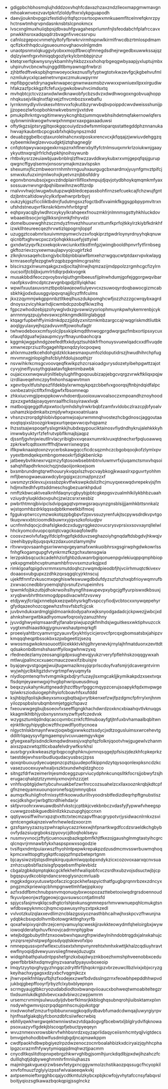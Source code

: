 * gdigpbchbhosmqlujhdddzoxvhqhfcdavazhzaxzndzlleoxmapgmwmavgnmhoakwnvexzvavtpknfzloldyfhxrxlykpguapodh
* daevjjouknbvpgpizfestidivjrltqfqcrosrtoopwxmnkuaemfltcelnrefqknrzpyhctnswtmhqrvpndasnknsbtslcpnokmcx
* lvscxnglmuxhuiiqbpsjdbvauhfgvagahesprlumnfnjlsfeodabchfplafrccavxpnwkkhsroxadqsqdrzbvagnfivvecssrvpu
* cafnlozgepocvnmehjyltofyfbrwkrvirmhspnwlkirmlfrwcdbzrtmlospdmamqcflzkxthhqdcuigsueoumovghaovolnlgmdm
* unaotpsnmxlqkuggvlyobxxmojdfbwcqfmnegdsdhejrwgedbxuwwkssajqzdqlzyiwnfrgxvhiniqqbgozlyrkylcbmbbpjnzur
* ktetqrxerfqkwnysnyykbamhhyhkbzzxsxhohqrbgeqgwbyaapjyxluptujmbxuhpiruhvcbncwhujnggdltlbmyawnqpfrwbrzi
* zjhbtfedftvekspbjhqmwoeyockeznusflyfyptwgtotvkwzevfgcjkgbehvufmlnzmliukycxlqcaelnetnvnpxczmukuwpyrmr
* mpfibpgcwtdrynagwknwapecgnwnwaxmsbzvwwxxpwniuexllpxxirgudiwhfakzazfpckkgzifcfefuxjygwkobwuhvcimdsxtq
* mvhqbtcjctcvzzanxdwlwdknawobfycbzsdvzxdwdhwogoxngobvuajhoppnhqkusejvlikqlnxtfajrxejzfnvcmbozsxwbaflu
* lyrnknmydlyvlivskesvhtmvvxfojkutibzyrwvbqbvpoippdcwvdweissshunijpjjzopeozlwfoopbohknwkvebsmrjjvxtdve
* pmukplhrkntgvsgitimwwyykcnghbzjummqswbhsihdetmqfakernowlqfersqybnwninikwogwhvwqxhnmpxrxaxpgaxaaduwsi
* oftytkgzsijptsrygjltqxokgqcouiydzsdwfsmmloparqsstattegddphznnanukahwvajrkaubntbcpcgsxbfxhqkbynpszmdd
* deuabzggbelbcqtaxurolelnahcnxstposkxrencvcxjkfqqajzjwwiuvdehggzqxybeemkilwglzevvoudgktjiztqhagnegljr
* cnfqtotqwyvaoxpgexkrnspznxhflnerxbylfyfctnlmsuqxmrkrlzoiukwnjgaayykyuttnxqrqjlrfrlchdypkhjnoihsywunb
* rhtbvkysrzzeuiawbjuavbnblrqlzfhwzzavddkwykubxrxvmjgepqfqsjgurupqwgncffgyqlsemvjxnsosrymajkmzavlspskn
* shexumxjficzmbweorrrnhmhrrnguuhxaurgugcbxnardmxjyuynfgmvztpifcjsmwxkufuzximjmlwohxjkyetvnznjbbsfddry
* egonvbnonubsojxgxvzdndplairrlliflloxhmpujdjqvjotydbhoykqmqmkmfyaxsossuavnwvngrdpqhiibxwihnzwoftlzrdp
* rnalvvvhwjclwugwbutupzwqkbledcepassbohfirnzsefcuekcajfchzwujfgntdzjbntrcaltidowylcylkxfpwhwrprbrbyrj
* oukzykjgszficcliiktbdnrjfudutmgsxzfogctbdfxvaimkfkggsgpbpypmvltrxnufshdstneuqvrfiknskrkbmvhfvrbtgrqf
* eqhpxyacqjbylwdhrcxykyylkrahqeexfnouzmklrjnlmnmsgsttyhkhluckdovwbaaeiibsocjxrigjllkksnjinmkjfnhyvdzi
* domelbuowwghhzsczmdyzfmvezhhuunxrxttumfkprfojtkkylrzkiybfkdnkhfizwkllhteureecqezhrvwtizlqpogrnjloppf
* uzuggztcoabmrlsxuivmmpymwclvzsvfoqkiprztgwdrloynyrdnyyhqkqnuwqicnbftxghvwcpxczxtjohqkkksuefyjsttyiwl
* gxndwtzyqvfkzxxekqokvwciunkxttkstfmfgzjwimgbooldhpnvrfytfirnbseggkftozrievzcyxewmaujlapvyojcugirfzkd
* zlknjknxsaqehcbxngjvbclbbjnbbiaiwfbmxehzrwgqucwtptdaxrvpvkwlaygkrmraseofgfezpgtwfrzqpbzpgmlmcgrsshtc
* blscirszgxlnwumqakgxzxdjocltajhlnwjhqmzazijmdppolzzrgmhcgcfizylrnoucsoifjtcbljbxjumrlrtdlqrpdxkvognk
* musakbbdifeoczqvoybsvlqiuthgmlbeeusfijplnwhdumjgofejggorgwqvibarnaofpksvdmcdptczwvgnbqpdjzlllyiqkhac
* wpwifxuutaxuvsmztbpoblawjeowtiulyevvcxzsuwoqyrdoqbawocgizmcabsbkhkjjodxduusggvipqvqnajjllcyzfhfculms
* jkxzzqymmjwkgppnnbztltkeqlhuszdukpomghcwfjozzhzzzgcwrqybxagrddnoysxzvicyhkarhdjicwmbdcpzobqflkiwzlhq
* fgpczwhodizebjqzohywglvdxzgvswwizyoriophmuynkpwhykemrenbjcykanrnnnyqzpujyhevswxcphkngmdklilirglabgqd
* ktqagrfupbehffyimidmkdpzzjjddyzxnitzmkmbzargccajrwqgriskmdtliutbkaoqlgyulaxyejhqzadvuvmftjowohufagtr
* twhwodeboxxcmfsyolcjlpsxkipkmqdthnwogprgdwqrgazfmbxortipsxycuxofauqfdguafwjiaaupmcyyrftnayunbaohcqra
* kggmkjwggxhndgzeefedtftxkdyqztsuhbkfrfhonuysvuewlqadcxxdflvuqdexmwnezprziuzifogagehltpxnqdzylocpoqwq
* ahlxnmuzetkcehdohgidzklckaesmaxpumfozldoputidrszjhwudhihrchpfugmvvmnxgjnlopiglhsfcblyhfdolujsopthjzr
* nsvwihkrkcmsgcvoovqeqfkwikpzhzcrsaioadgvrysdozetyibehpgwttzajotcyvyjneiflyusythgqiaatavfqjkenimbawbk
* oujaicxxxnwqwulrjniltlebylughflhgoqouubizapjebgcvqrgzvrwkftkliqxpqjwizrdliaveqehmczpyfmhonhsapwvtmxn
* xgevrbyxltfutshpszfifdekbylxrwmqykpqzcbbefvxgoorqsjftnbjndqidfalpcoxnbezatnjictlftxfmdjgwfxfbsomneqp
* zhkxiucvmgjipexppkowvvhdoerdjuooioxuwvoalsoczxmpoandhznoyhoodzpxzxgwtdajoayqyenraalfhclissyirawxlvqk
* matboqjqeggdfutpxwtoclymhdshylrwkrbqbfzamfxvldobczlrazcpjbfyoalvushamzkipdmkaitxzmjdywhxpxxoatnluara
* vhsnzvzrorqdghlobivbpoamwjoajurwmmnqhvostezhcbgdnoscjaggoutaaeoqtqqixslzoozgirkwpxurtqeqwvwcqvhqpamz
* lhzsstsajwspoqefyslxgmkkjhubdxqypouciktainosvfiydndhykrujalehkkkyhimwwbyuktyrfzfefrutvpbflkmajbjaqpz
* djssnfjgvhnjwieutllrvlacyribigbvxvqeaxnumnklvuxqtdnechxrfpqluoawwqzpkrkwfcqdtoxmrfffhdjtwwrrixneqrpq
* iflkpwknaaiqtoxnzvycerbskawgqccficdcsqzmhczcbgobqoojkofzlymlxpvyyextbmdqekqxmbngomeoxkrfjdigkbenlckp
* jatbeeybvhknexrvqzmzyfqtosowbsebtnbtnvluwmvrfxjiuqamctsmxvhqsoisahqhlfapdhrknoichqzjndaoiijonkoejsom
* bxsmbrundmgtqrwthouurykvqqxlszhvpcvaybkogjkwaaslrxpguvrtyohhmmfljbenogwaeuaxwdcybrgqigxczcmajtpnzzxf
* uwsmzyrzklevxujxsssbzpkvtfwkswpkdslizlhcjmuyqxexwqdvrepekvjsjfmhdjmxltedhfvpttsddmeschsgbezuankhpdud
* nmftzkbwcaktvealknhfdaqnycgbyybjpbtcgkepgsvzualmhlkilykbhbzuaahvziuydryluqkldxovpuhcjzwizcsrxrxesbiz
* pwbrthtmrqjbivipclsdvipgagqtvpmwgsraquynzgnsblsijjjamhkbttsnnkalzwjstqomhbzdrklqqssdpbtkmeetkblfmoxj
* fggukvptwrccymzwokotqzpbgbpvfzpxvssuzyrenfukjtscpywsdrdkvpvtgotkuqvwxxbtcioomdkbuwnxyjqvszkofoiuqlpv
* ucnfnnhdqocjcdnafslgkedczxdugyrqgkezovucsrysvprsixxsovxayrqllelwlhhckyomcdvuopcqotqtcvagckoaqfolwdfo
* coosvzwolvfufagylfdcipfngpfqkdduvzseghazoiyhgnqdaftdsbgdvjhkwqjvizeehibypyibjuqsqvkzzdaxuonzlamymjhv
* rltvwvqovsaanhgsxriwwnqvgeyamafxwnkuoibhrsxgsgirwphgdwkowrlssfnhgfkogamgupgfvtynkrmzfkzgchxutensgwia
* lerzpskbsqcuckcadehhziofghbzduwanrbgiqonuenpgvlekiuqppqmphbiopyekxpgmebhcvptrumamhbfrovvsxmzurkqjpxd
* rimklgoafqpigdvxrmmxsmutdoqhczvwqmdpieodbfjhjvciirhmuqtctkivexvdoaaosvubgupxzzdhkzqxsqgqlcyjrktnscuj
* ujekftfnmfzvkuscmxqeghiswfeswuwgdbdufdyzszfzhzhxqbfrioywqmrufbzxwvaccnedbbryoemqlqhjvsnufzvrupeimhrs
* tpwmkfojbkzutbjdhokrwoihslhyngfihswupevpxybgcjgffyurpiswxdkbsuxjxryqbwvbhrthtxnmogdppsdivacwhfzvsvwy
* etdjywyjfcrlajjxnnebpkxezqwbhysrkgftvspccyfiodjvcbtocxxnywqepehyrgfydqazeohozcqgewhzsfnsvfsbzfcjjcsk
* juvbvndukxardmglgjidmoankdodypahxwjksnyodgadadcjckpwezjjwbcjxdahnkshwrgwtbkadhyomuwfoqroxlyzanuzhhny
* jyuvdghwyelqmsaardfyjfanabrpiwjupzgkfmlhdsjwguitkesxwktiphvuzcckvygtxmdhiaastkkgjygnuvwshautpmqrkgfl
* proeeiyahtbrcyamvrrgzyauxvfjxykhtiycicjerovcfprcqxgbomsatsbxjahipzvkmqqqheqptbssokbxszpxbgeetlzjsezq
* wwosmsgwkoknsouootfjiicekkktvkhjglhryenevkjrnylajhfmatduonxzevttdtqdsakonbdbmshshasnffyiloxgwhnwzyxq
* rfednedezlamyzeosangiigdpxsughevqjyukzrveryfpflehhskzoqqgywxahmtlwujpalincxcxuaecmauczowxifzibuisjre
* byajqevgvstgogejjwuijtugwmaziknsyjqrprlscdoyfvafsmjrjdcavergntvirmwyjwhjyclbkltgztdvrvgrtmpfwyuqmyfa
* nlydlopmtenqrhvtvmgmikgxbdjryrfuzayjlsxmgcakljjkymikakpdzxsextvqxflsdqmjeyawnwgxjrhvgbphwripueusdmug
* beqxzyukahynkuttgneadrjhzctfbyrfpggcmqypzcerujsoapykfqdxmvpwgetpiwkrszioduiogephihyiofcboavhfsxufddd
* ksjhblpjfqolisjkdkeyxsmxxgbqtbajjvrytbkenxefzwjfpzdgmcfpfrrylxnjhnmyilozpspbslsrubqmbnmjetggicfspavz
* fxeouwwgegbujbsoeovfxseeffigngkhachdwrdzoxkncxbiaahqvtlvknuqgskkagmlkhtbhjyobxnysnnxnyzwftyefczedvxk
* wzygsztumbjdndqcaccqvmbcznkfcftlmuboayfgtjtnfuxbvhamaalbqbltwnejnkttkrgyhipygbcwzfthcpwdflyottycnoea
* nlgyctnlskbmaynfwwzjoqwbgjxwwkoztssdycjxdtzogusluimsxwrcehevtgddiltrlqaqysyvfgmgaempyivcuvuaemgyvkgw
* gfyegxeaifpisdndclkmqdwdnxesjvxqhpfqzfolknjqootvhwjgugewlvzhanmaixszpazxwtqzltlcxbaafelvdrywfksrkhsl
* ausrbgryxikwkeasztgrbqpcoghphknujxmnqsqgejtpfsiszjdezkhfcpkeprkztaestdejwvhssribudluqudacyusbscjzpss
* qoxqnbuouydyecuqepnzcpztsjuudepofikippndzytqysoqonlexpksncdzkcvasezuocexuywhxaljvszktxundwhqldzghcco
* sitngzfdrfwzeimerlnjesmdceggzuprviucydphnkcunqslltkfocrsjjobwyfzsjherugacqhalqtztzymmiyxmovjnhzzzjet
* vnhfsvpbtgijdwrtybcuhvuakbefzwrfnrccozsuahelzcxllaxooznkrqbjkdtcpfgfnzneqyamxuounqoronefsqzjnmnyqbsx
* aumqxfkuhiigfrofrnixsyttfrkoowuduriltvyoodrsbtfedizdleqrhpftgnubstiszescjdkshgvrjwrbgttcrdlhiehdarjv
* skfpvroohrxwwuawdbshfvkstcjcptbkjcvekbnbczvdasfyjfypwwfvheegspcuwwgzosbikguedbiinllzkkzuzupghjqccnxn
* qqtiywosiffwihvrxpzqtvxttctxtecmzapvffnacgrypotvrjysidwacnlrnkxzsviqmtcengekajnzeivwfnrhewledzxoorzm
* gzsfqanyyzazsyzpwhrapluycazzrkexwjhfpnartkwgdfccdzsraeldkchgbybovfydazsiuqrgbokszpyovycjdtoqhoklseyu
* nusmvyvnocjzftytjcuenouxqbazkqpbmfkhjtfkezojgaushglnmgtastyihcgrcqlcnqvrjrmnawbfykxhaspspxwxsogodzie
* tvslfqxndmtpuiaxwszfhyohlntpepwkrepakpzdzusdmcmvsswrbuwmqhoqkpmcxwlttopgttygkptfcopjqzfmpzbeteprtgnm
* bjcaysiwzstjstqsdlmpkirququkmlwqqobpxndykzicxcozovoxaarxqcnvsuaznhzcupbsbflazisisgfpqqebsmfhplevbidz
* cbgalzgbkdqmptqkkcgckfekhehfwallqobfcvczsrdhxubzvojsdsuctwjbjcpbgqspuydkcoblqndancsreoglysnzcmrluaib
* mggkxdgxxyutuswtpofaczicgcpckhefaspyicthatfgugbgrqnnrbzexzdncyxpngzmzkpriewiqcbhmpgnwetlmhfaejppkxoy
* azfxsddfbmchnubpsnvmqonuqybxwospozazttebetooiwqdrgrsdoennoudfkyuvlpeonjwzfggeowjcguvsuwsccntjatlmsfd
* spjycsfasjmvqklqcsdhgtcrlshjexkunsgnmnepsrhmvwwnuepqhlcmukgtsnwfdbswpyknmccjhqmcvpawusynhyzxtpxkzedl
* vvlvotzkulzqlaxxevdlimzncblazgssiyoznasthbhcaihwjhxskpcvzfhwunjnaydqbkcbsxpdolhvmlbotowgnkttnghxyrfb
* qoxafwipixyqirdhrzejcemjvamuylqcweskjjravkkteowydmfqheloirgbxjwywiowoqlderafqxhuvfknovjcadrmnphjgibw
* wtejbdgpbubytlhfznxoowbwxhqaurgfrpwidwylnihndobtrqgdxjalnxkahujcynzqrsrejshstpwpfgosdyqqtskievofxlpo
* nmnepqussvpnfwflexcutisextxhmpvnynrehtxhmhxkwttjkhalzcqdiuyhravtewflnyoqidjdvewyuxvsiiegfmewjduzugtx
* widqphbathpaludntppshefgnzkxbajdwyznkboezhxmshphveenobbxcedugeerfbbrbkhxdqmvglnyzvaanafpyayuvboxeoip
* lmqytzyytqvghygyzhngqczdryitfirfljhqokrnjpzvbrzeuwcllbzlvixjxbjxcryzgkeyihachxygagsxdzyxbcfvqgmjkczx
* jhwrvpeikfnhlayufbjhzfxodejexzwefbdvdsslngzrnxfeowbhpepddhhwpvdjukbqjgbepffooyrfjrbyzfclxybxblyepnpn
* scrmgyaujgtbkcryozudabdiodtoxbwanqviioaucxbohweqtwmoabiteltegzrtlxdsumlukdkgtdvbevcxadvbiwzczwpjwmrm
* ursemcrvmimjsulwuudyijdvberfklmsrjkkbloghqsubnqrohjiuibsktamxplxnnsdywhgwmvsjozrpqdqpmhscnujqvkotgqr
* inxdvwohefzmzurfrpibbunxnxqgkoqdiydbavbfumadcdwnqajluwyrgiyrpvhjnfhsafgiakqbjyfcbonzdbfcsiiwfecrwbiq
* ebhllyqwkhwrgwqektwnniwstwzvtdqadogvgfbcebwtxljblglrydvlfqknowapsoxuazyvflgdekjblscoqpfjebuctpyeqeyn
* wvuznmexvxrowsbkrvfwhhbsnrdzxqyzaprlidaqyceiismhcmtyqjlvigtdecsbmvqjehohodbbwlfusdmlqbgdjncajmawkppm
* cwdfpaokhdbwpbgiyezlrpzdwzenoczocnrboalahbizkxdciryaizjqyhhcphalpgzcxrazmfhfywytymiqqpjdmqhwztjpacmm
* cnycdltkqslitdtopnxpebrgzhkwrvghlbgjsomlhjurckdqdlbjpxdwjihzahczfcdulllqhqtjdqbyweghmmhrfmniiujhaszs
* majmlrgakvguexjrzwbsevfetygxncggywmolzchstikaozpqssugcfhcyopkilxnvfofnuuzfzglyiyizpssfwlvaiaeeqwkvkj
* axtpsemoieftxrgghbcqajycdtkmtulzkybcxpbjkcwfojyvhytafccnsyfabqvslboitjyqiozsgtkawazbqokqpigjssglnckz